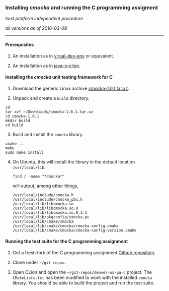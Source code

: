 ### Installing _cmocka_ and running the C programming assigment

_host platform independent procedure_

_all versions as of 2016-03-09_

* * *

#### Prerequisites

1. An installation as in [virual-dev-env](https://github.com/ivogeorg/os-playground/blob/master/virtual-dev-env.md) or equivalent.

2. An installation as in [java-n-clion](https://github.com/ivogeorg/os-playground/edit/master/java-n-clion.md).


#### Installing the _cmocka_ unit testing framework for C

1. Download the generic Linux archive [cmocka-1.0.1.tar.xz](https://cmocka.org/files/1.0/cmocka-1.0.1.tar.xz).

2. Unpack and create a `build` directory.

  ```
  cd
  tar xvf ~/Downloads/cmocka-1.0.1.tar.xz
  cd cmocka-1.0.1
  mkdir build
  cd build
  ```

3. Build and install the `cmocka` library.

  ```
  cmake ..
  make
  sudo make install
  ```
  
4. On Ubuntu, this will install the library in the default location `/usr/local/lib`.

   ```
   find / -name "*cmocka*"
   ```
   
   will output, among other things,
   
   ```
   /usr/local/include/cmocka.h
   /usr/local/include/cmocka_pbc.h
   /usr/local/lib/libcmocka.so
   /usr/local/lib/libcmocka.so.0
   /usr/local/lib/libcmocka.so.0.3.1
   /usr/local/lib/pkgconfig/cmocka.pc
   /usr/local/lib/cmake/cmocka
   /usr/local/lib/cmake/cmocka/cmocka-config.cmake
   /usr/local/lib/cmake/cmocka/cmocka-config-version.cmake
   ```

#### Running the test suite for the C programming assignment

1. Get a fresh fork of the C programming assignment [Github repository](https://github.com/ivogeorg/denver-os-pa-c).

2. Clone under `~/git-repos`.

3. Open CLion and open the `~/git-repos/denver-os-pa-c` project. The `CMakeLists.txt` has been modified to work with the installed `cmocka` library. You should be able to build the project and run the test suite.
